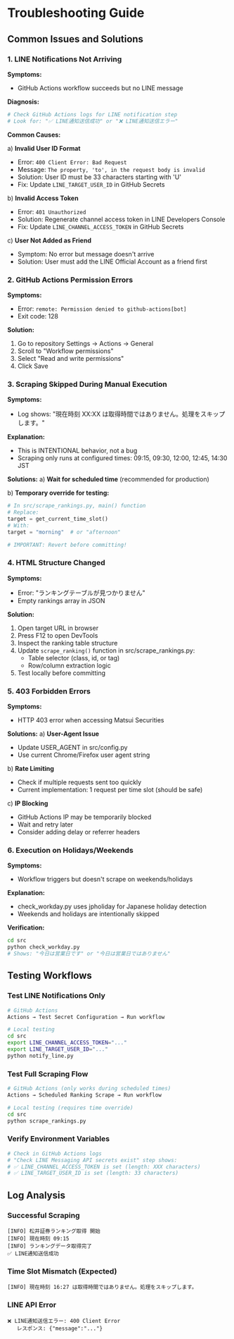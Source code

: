 # Troubleshooting Guide

## Common Issues and Solutions

### 1. LINE Notifications Not Arriving

**Symptoms:**
- GitHub Actions workflow succeeds but no LINE message

**Diagnosis:**
```bash
# Check GitHub Actions logs for LINE notification step
# Look for: "✅ LINE通知送信成功" or "❌ LINE通知送信エラー"
```

**Common Causes:**

a) **Invalid User ID Format**
- Error: `400 Client Error: Bad Request`
- Message: `The property, 'to', in the request body is invalid`
- Solution: User ID must be 33 characters starting with 'U'
- Fix: Update `LINE_TARGET_USER_ID` in GitHub Secrets

b) **Invalid Access Token**
- Error: `401 Unauthorized`
- Solution: Regenerate channel access token in LINE Developers Console
- Fix: Update `LINE_CHANNEL_ACCESS_TOKEN` in GitHub Secrets

c) **User Not Added as Friend**
- Symptom: No error but message doesn't arrive
- Solution: User must add the LINE Official Account as a friend first

### 2. GitHub Actions Permission Errors

**Symptoms:**
- Error: `remote: Permission denied to github-actions[bot]`
- Exit code: 128

**Solution:**
1. Go to repository Settings → Actions → General
2. Scroll to "Workflow permissions"
3. Select "Read and write permissions"
4. Click Save

### 3. Scraping Skipped During Manual Execution

**Symptoms:**
- Log shows: "現在時刻 XX:XX は取得時間ではありません。処理をスキップします。"

**Explanation:**
- This is INTENTIONAL behavior, not a bug
- Scraping only runs at configured times: 09:15, 09:30, 12:00, 12:45, 14:30 JST

**Solutions:**
a) **Wait for scheduled time** (recommended for production)

b) **Temporary override for testing:**
```python
# In src/scrape_rankings.py, main() function
# Replace:
target = get_current_time_slot()
# With:
target = "morning"  # or "afternoon"

# IMPORTANT: Revert before committing!
```

### 4. HTML Structure Changed

**Symptoms:**
- Error: "ランキングテーブルが見つかりません"
- Empty rankings array in JSON

**Solution:**
1. Open target URL in browser
2. Press F12 to open DevTools
3. Inspect the ranking table structure
4. Update `scrape_ranking()` function in src/scrape_rankings.py:
   - Table selector (class, id, or tag)
   - Row/column extraction logic
5. Test locally before committing

### 5. 403 Forbidden Errors

**Symptoms:**
- HTTP 403 error when accessing Matsui Securities

**Solutions:**
a) **User-Agent Issue**
- Update USER_AGENT in src/config.py
- Use current Chrome/Firefox user agent string

b) **Rate Limiting**
- Check if multiple requests sent too quickly
- Current implementation: 1 request per time slot (should be safe)

c) **IP Blocking**
- GitHub Actions IP may be temporarily blocked
- Wait and retry later
- Consider adding delay or referrer headers

### 6. Execution on Holidays/Weekends

**Symptoms:**
- Workflow triggers but doesn't scrape on weekends/holidays

**Explanation:**
- check_workday.py uses jpholiday for Japanese holiday detection
- Weekends and holidays are intentionally skipped

**Verification:**
```bash
cd src
python check_workday.py
# Shows: "今日は営業日です" or "今日は営業日ではありません"
```

## Testing Workflows

### Test LINE Notifications Only
```bash
# GitHub Actions
Actions → Test Secret Configuration → Run workflow

# Local testing
cd src
export LINE_CHANNEL_ACCESS_TOKEN="..."
export LINE_TARGET_USER_ID="..."
python notify_line.py
```

### Test Full Scraping Flow
```bash
# GitHub Actions (only works during scheduled times)
Actions → Scheduled Ranking Scrape → Run workflow

# Local testing (requires time override)
cd src
python scrape_rankings.py
```

### Verify Environment Variables
```bash
# Check in GitHub Actions logs
# "Check LINE Messaging API secrets exist" step shows:
# ✅ LINE_CHANNEL_ACCESS_TOKEN is set (length: XXX characters)
# ✅ LINE_TARGET_USER_ID is set (length: 33 characters)
```

## Log Analysis

### Successful Scraping
```
[INFO] 松井証券ランキング取得 開始
[INFO] 現在時刻 09:15
[INFO] ランキングデータ取得完了
✅ LINE通知送信成功
```

### Time Slot Mismatch (Expected)
```
[INFO] 現在時刻 16:27 は取得時間ではありません。処理をスキップします。
```

### LINE API Error
```
❌ LINE通知送信エラー: 400 Client Error
   レスポンス: {"message":"..."}
```